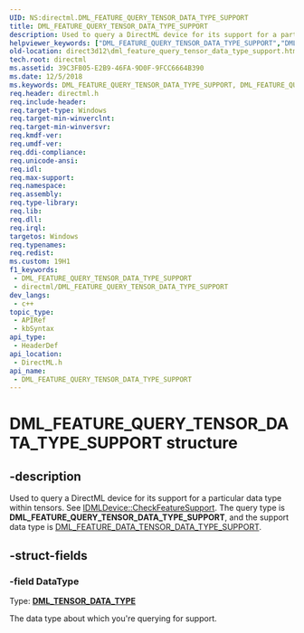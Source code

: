```yaml
---
UID: NS:directml.DML_FEATURE_QUERY_TENSOR_DATA_TYPE_SUPPORT
title: DML_FEATURE_QUERY_TENSOR_DATA_TYPE_SUPPORT
description: Used to query a DirectML device for its support for a particular data type within tensors.
helpviewer_keywords: ["DML_FEATURE_QUERY_TENSOR_DATA_TYPE_SUPPORT","DML_FEATURE_QUERY_TENSOR_DATA_TYPE_SUPPORT structure","direct3d12.dml_feature_query_tensor_data_type_support","directml/DML_FEATURE_QUERY_TENSOR_DATA_TYPE_SUPPORT"]
old-location: direct3d12\dml_feature_query_tensor_data_type_support.htm
tech.root: directml
ms.assetid: 39C3FB05-E2B9-46FA-9D0F-9FCC6664B390
ms.date: 12/5/2018
ms.keywords: DML_FEATURE_QUERY_TENSOR_DATA_TYPE_SUPPORT, DML_FEATURE_QUERY_TENSOR_DATA_TYPE_SUPPORT structure, direct3d12.dml_feature_query_tensor_data_type_support, directml/DML_FEATURE_QUERY_TENSOR_DATA_TYPE_SUPPORT
req.header: directml.h
req.include-header: 
req.target-type: Windows
req.target-min-winverclnt: 
req.target-min-winversvr: 
req.kmdf-ver: 
req.umdf-ver: 
req.ddi-compliance: 
req.unicode-ansi: 
req.idl: 
req.max-support: 
req.namespace: 
req.assembly: 
req.type-library: 
req.lib: 
req.dll: 
req.irql: 
targetos: Windows
req.typenames: 
req.redist: 
ms.custom: 19H1
f1_keywords:
 - DML_FEATURE_QUERY_TENSOR_DATA_TYPE_SUPPORT
 - directml/DML_FEATURE_QUERY_TENSOR_DATA_TYPE_SUPPORT
dev_langs:
 - c++
topic_type:
 - APIRef
 - kbSyntax
api_type:
 - HeaderDef
api_location:
 - DirectML.h
api_name:
 - DML_FEATURE_QUERY_TENSOR_DATA_TYPE_SUPPORT
---
```


# DML_FEATURE_QUERY_TENSOR_DATA_TYPE_SUPPORT structure


## -description

Used to query a DirectML device for its support for a particular data type within tensors. See [IDMLDevice::CheckFeatureSupport](/windows/win32/api/directml/nf-directml-idmldevice-checkfeaturesupport). The query type is <b>DML_FEATURE_QUERY_TENSOR_DATA_TYPE_SUPPORT</b>, and
      the support data type is [DML_FEATURE_DATA_TENSOR_DATA_TYPE_SUPPORT](/windows/win32/api/directml/ns-directml-dml_feature_data_tensor_data_type_support).

## -struct-fields

### -field DataType

Type: [**DML_TENSOR_DATA_TYPE**](/windows/win32/api/directml/ne-directml-dml_tensor_data_type)

The data type about which you're querying for support.

